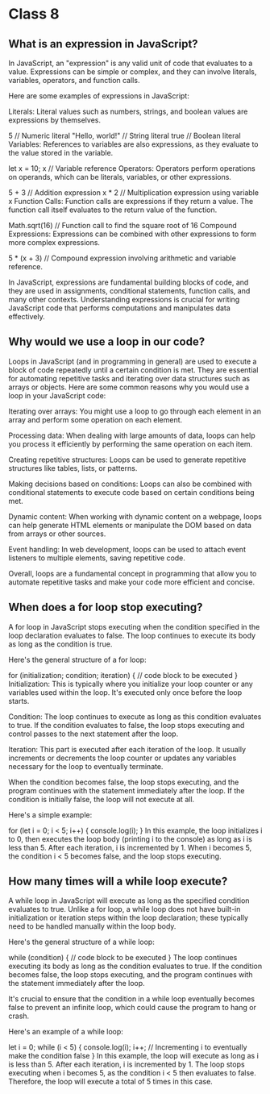 # Class 8

## What is an expression in JavaScript?
In JavaScript, an "expression" is any valid unit of code that evaluates to a value. Expressions can be simple or complex, and they can involve literals, variables, operators, and function calls.

Here are some examples of expressions in JavaScript:

Literals: Literal values such as numbers, strings, and boolean values are expressions by themselves.

5 // Numeric literal
"Hello, world!" // String literal
true // Boolean literal
Variables: References to variables are also expressions, as they evaluate to the value stored in the variable.

let x = 10;
x // Variable reference
Operators: Operators perform operations on operands, which can be literals, variables, or other expressions.

5 + 3 // Addition expression
x * 2 // Multiplication expression using variable x
Function Calls: Function calls are expressions if they return a value. The function call itself evaluates to the return value of the function.

Math.sqrt(16) // Function call to find the square root of 16
Compound Expressions: Expressions can be combined with other expressions to form more complex expressions.

5 * (x + 3) // Compound expression involving arithmetic and variable reference.

In JavaScript, expressions are fundamental building blocks of code, and they are used in assignments, conditional statements, function calls, and many other contexts. Understanding expressions is crucial for writing JavaScript code that performs computations and manipulates data effectively.

## Why would we use a loop in our code?
Loops in JavaScript (and in programming in general) are used to execute a block of code repeatedly until a certain condition is met. They are essential for automating repetitive tasks and iterating over data structures such as arrays or objects. Here are some common reasons why you would use a loop in your JavaScript code:

Iterating over arrays: You might use a loop to go through each element in an array and perform some operation on each element.

Processing data: When dealing with large amounts of data, loops can help you process it efficiently by performing the same operation on each item.

Creating repetitive structures: Loops can be used to generate repetitive structures like tables, lists, or patterns.

Making decisions based on conditions: Loops can also be combined with conditional statements to execute code based on certain conditions being met.

Dynamic content: When working with dynamic content on a webpage, loops can help generate HTML elements or manipulate the DOM based on data from arrays or other sources.

Event handling: In web development, loops can be used to attach event listeners to multiple elements, saving repetitive code.

Overall, loops are a fundamental concept in programming that allow you to automate repetitive tasks and make your code more efficient and concise.

## When does a for loop stop executing?
A for loop in JavaScript stops executing when the condition specified in the loop declaration evaluates to false. The loop continues to execute its body as long as the condition is true.

Here's the general structure of a for loop:

for (initialization; condition; iteration) {
  // code block to be executed
}
Initialization: This is typically where you initialize your loop counter or any variables used within the loop. It's executed only once before the loop starts.

Condition: The loop continues to execute as long as this condition evaluates to true. If the condition evaluates to false, the loop stops executing and control passes to the next statement after the loop.

Iteration: This part is executed after each iteration of the loop. It usually increments or decrements the loop counter or updates any variables necessary for the loop to eventually terminate.

When the condition becomes false, the loop stops executing, and the program continues with the statement immediately after the loop. If the condition is initially false, the loop will not execute at all.

Here's a simple example:

for (let i = 0; i < 5; i++) {
  console.log(i);
}
In this example, the loop initializes i to 0, then executes the loop body (printing i to the console) as long as i is less than 5. After each iteration, i is incremented by 1. When i becomes 5, the condition i < 5 becomes false, and the loop stops executing.

## How many times will a while loop execute?

A while loop in JavaScript will execute as long as the specified condition evaluates to true. Unlike a for loop, a while loop does not have built-in initialization or iteration steps within the loop declaration; these typically need to be handled manually within the loop body.

Here's the general structure of a while loop:

while (condition) {
  // code block to be executed
}
The loop continues executing its body as long as the condition evaluates to true. If the condition becomes false, the loop stops executing, and the program continues with the statement immediately after the loop.

It's crucial to ensure that the condition in a while loop eventually becomes false to prevent an infinite loop, which could cause the program to hang or crash.

Here's an example of a while loop:

let i = 0;
while (i < 5) {
  console.log(i);
  i++; // Incrementing i to eventually make the condition false
}
In this example, the loop will execute as long as i is less than 5. After each iteration, i is incremented by 1. The loop stops executing when i becomes 5, as the condition i < 5 then evaluates to false. Therefore, the loop will execute a total of 5 times in this case.